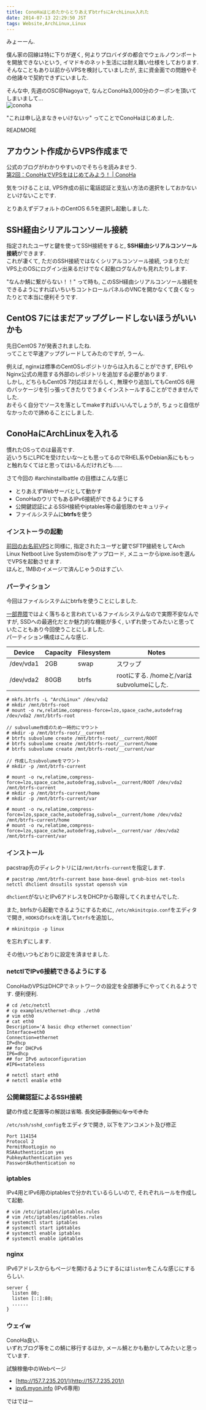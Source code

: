 ```yaml
---
title: ConoHaはじめたからとりあえずbtrfsにArchLinux入れた
date: 2014-07-13 22:29:50 JST
tags: Website,ArchLinux,Linux
---
```

みょーーん.

僕ん家の回線は特に下りが遅く, 何よりプロバイダの都合でウェルノウンポートを開放できないという, イマドキのネット生活には耐え難い仕様をしております.  
そんなこともあり以前からVPSを検討していましたが, 主に資金面での問題やその他諸々で契約できずにいました.

そんな中, 先週のOSC@Nagoyaで, なんとConoHa3,000分のクーポンを頂いてしまいまして...  
![conoha](https://lh6.googleusercontent.com/-VnByMug8FYY/U8Jv_zwgXBI/AAAAAAAADaE/i59wdqiAE1E/s640/IMG_1970.JPG "conoha")

"これは申し込まなきゃいけないッ" ってことでConoHaはじめました.

READMORE

## アカウント作成からVPS作成まで

公式のブログがわかりやすいのでそちらを読みませう.  
[第2回：ConoHaでVPSをはじめてみよう！ | ConoHa](https://www.conoha.jp/conoha/learning/1385.html)

気をつけることは, VPS作成の前に電話認証と支払い方法の選択をしておかないといけないことです.

とりあえずデフォルトのCentOS 6.5を選択し起動しました.

## SSH経由シリアルコンソール接続

指定されたユーザと鍵を使ってSSH接続をすると, **SSH経由シリアルコンソール接続**ができます.  
これが凄くて, ただのSSH接続ではなくシリアルコンソール接続, つまりただVPS上のOSにログイン出来るだけでなく起動ログなんかも見れたりします.

"なんか鯖に繋がらない！！" って時も, このSSH経由シリアルコンソール接続をできるようにすればいちいちコントロールパネルのVNCを開かなくて良くなったりとで本当に便利そうです.

## CentOS 7にはまだアップグレードしないほうがいいかも

先日CentOS 7が発表されましたね.  
ってことで早速アップグレードしてみたのですが, うーん.
  
例えば, nginxは標準のCentOSレポジトリからは入れることができず, EPELやNginx公式の用意する外部のレポジトリを追加する必要があります.  
しかし, どちらもCentOS 7対応はまだらしく, 無理やり追加してもCentOS 6用のパッケージを引っ張ってきたりでうまくインストールすることができませんでした.  
おそらく自分でソースを落としてmakeすればいいんでしょうが, ちょっと自信がなかったので諦めることにしました.

## ConoHaにArchLinuxを入れる

慣れたOSってのは最高です.  
近いうちにLPICを受けたいな〜とも思ってるのでRHEL系やDebian系にももっと触れなくてはと思ってはいるんだけれども......

さて今回の #archinstallbattle の目標はこんな感じ

* とりあえずWebサーバとして動かす
* ConoHaのウリでもあるIPv6接続ができるようにする
* 公開鍵認証によるSSH接続やiptables等の最低限のセキュリティ
* ファイルシステムに**btrfs**を使う

### インストーラの起動

[前回のお名前VPS](http://tosainu.wktk.so/view/347)と同様に, 指定されたユーザと鍵でSFTP接続をしてArch Linux Netboot Live Systemのisoをアップロード, メニューからipxe.isoを選んでVPSを起動させます.  
ほんと, 1MBのイメージで済んじゃうのはすごい.

### パーティション

今回はファイルシステムにbtrfsを使うことにしました.

[一部界隈](http://togetter.com/li/513383)ではよく落ちると言われているファイルシステムなので実際不安なんですが, SSDへの最適化だとか魅力的な機能が多く, いずれ使ってみたいと思っていたこともあり今回使うことにしました.  
パーティション構成はこんな感じ.

Device | Capacity | Filesystem | Notes
------ | ----- | ---  | -------------
/dev/vda1 | 2GB | swap | スワップ
/dev/vda2 | 80GB | btrfs | rootにする. /homeと/varはsubvolumeにした.

    # mkfs.btrfs -L "ArchLinux" /dev/vda2
    # mkdir /mnt/btrfs-root
    # mount -o rw,relatime,compress-force=lzo,space_cache,autodefrag /dev/vda2 /mnt/btrfs-root
    
    // subvolume作成のため一時的にマウント
    # mkdir -p /mnt/btrfs-root/__current
    # btrfs subvolume create /mnt/btrfs-root/__current/ROOT
    # btrfs subvolume create /mnt/btrfs-root/__current/home
    # btrfs subvolume create /mnt/btrfs-root/__current/var
    
    // 作成したsubvolumeをマウント
    # mkdir -p /mnt/btrfs-current
    
    # mount -o rw,relatime,compress-force=lzo,space_cache,autodefrag,subvol=__current/ROOT /dev/vda2 /mnt/btrfs-current
    # mkdir -p /mnt/btrfs-current/home
    # mkdir -p /mnt/btrfs-current/var
    
    # mount -o rw,relatime,compress-force=lzo,space_cache,autodefrag,subvol=__current/home /dev/vda2 /mnt/btrfs-current/home
    # mount -o rw,relatime,compress-force=lzo,space_cache,autodefrag,subvol=__current/var /dev/vda2 /mnt/btrfs-current/var

### インストール

pacstrap先のディレクトリには`/mnt/btrfs-current`を指定します.  

    # pacstrap /mnt/btrfs-current base base-devel grub-bios net-tools netctl dhclient dnsutils sysstat openssh vim

`dhclient`がないとIPv6アドレスをDHCPから取得してくれませんでした.

また, btrfsから起動できるようにするために, `/etc/mkinitcpio.conf`をエディタで開き, `HOOKS`の`fsck`を消して`btrfs`を追加し,

    # mkinitcpio -p linux

を忘れずにします.

その他いつもどおりに設定を済ませました.

### netctlでIPv6接続できるようにする

ConoHaのVPSはDHCPでネットワークの設定を全部勝手にやってくれるようです. 便利便利.

    # cd /etc/netctl
    # cp examples/ethernet-dhcp ./eth0
    # vim eth0
    # cat eth0
    Description='A basic dhcp ethernet connection'
    Interface=eth0
    Connection=ethernet
    IP=dhcp
    ## for DHCPv6
    IP6=dhcp
    ## for IPv6 autoconfiguration
    #IP6=stateless
    
    # netctl start eth0
    # netctl enable eth0

### 公開鍵認証によるSSH接続

鍵の作成と配置等の解説は省略. <del>長文記事面倒になってきた</del>

`/etc/ssh/sshd_config`をエディタで開き, 以下をアンコメント及び修正

    Port 114154
    Protocol 2
    PermitRootLogin no
    RSAAuthentication yes
    PubkeyAuthentication yes
    PasswordAuthentication no

### iptables

IPv4用とIPv6用のiptablesで分かれているらしいので, それぞれルールを作成して起動.

    # vim /etc/iptables/iptables.rules
    # vim /etc/iptables/ip6tables.rules
    # systemctl start iptables
    # systemctl start ip6tables
    # systemctl enable iptables
    # systemctl enable ip6tables

### nginx

IPv6アドレスからもページを開けるようにするには`listen`をこんな感じにするらしい.

    server {
      listen 80;
      listen [::]:80;
      ......
    }

### ウェイw

ConoHa良い.  
いずれブログ等をこの鯖に移行するほか, メール鯖とかも動かしてみたいと思っています.

試験稼働中のWebページ

* [http://157.7.235.201/](http://157.7.235.201/)
* [ipv6.myon.info](http://ipv6.myon.info/) (IPv6専用)

ではではー
